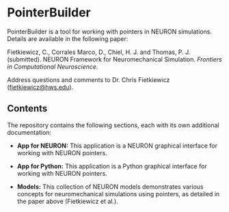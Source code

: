 # PointerBuilder
PointerBuilder is a tool for working with pointers in NEURON simulations. Details are available in the following paper:

Fietkiewicz, C., Corrales Marco, D., Chiel, H. J. and Thomas, P. J. (submitted). NEURON Framework for Neuromechanical Simulation. *Frontiers in Computational Neuroscience*.

Address questions and comments to Dr. Chris Fietkiewicz (fietkiewicz@hws.edu).

## Contents

The repository contains the following sections, each with its own additional documentation:

* **App for NEURON:** This application is a NEURON graphical interface for working with NEURON pointers.

* **App for Python:** This application is a Python graphical interface for working with NEURON pointers.

* **Models:** This collection of NEURON models demonstrates various concepts for neuromechanical simulations using pointers, as detailed in the paper above (Fietkiewicz et al.).
